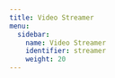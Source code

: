 ```yaml
---
title: Video Streamer
menu:
  sidebar:
    name: Video Streamer
    identifier: streamer
    weight: 20
---
```


